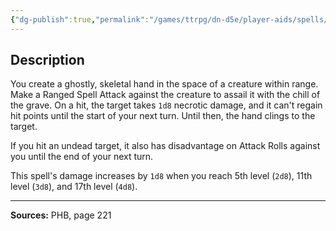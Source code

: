 ```yaml
---
{"dg-publish":true,"permalink":"/games/ttrpg/dn-d5e/player-aids/spells/cantrips/chill-touch/","tags":["TTRPG/DND/5e","verbal","somatic","damage"]}
---
```



## Description
You create a ghostly, skeletal hand in the space of a creature within range.
Make a Ranged Spell Attack against the creature to assail it with the chill of the grave.
On a hit, the target takes `1d8` necrotic damage, and it can't regain hit points until the start of your next turn.
Until then, the hand clings to the target.

If you hit an undead target, it also has disadvantage on Attack Rolls against you until the end of your next turn.

This spell's damage increases by `1d8` when you reach 5th level (`2d8`), 11th level (`3d8`), and 17th level (`4d8`).

---

**Sources:** PHB, page 221
